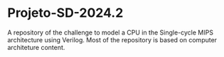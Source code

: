 # Projeto-SD-2024.2
A repository of the challenge to model a CPU in the Single-cycle MIPS architecture using Verilog.
Most of the repository is based on computer architeture content.
